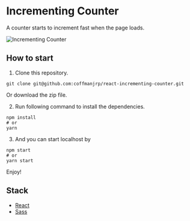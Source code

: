 # Incrementing Counter

A counter starts to increment fast when the page loads.

![Incrementing Counter](https://res.cloudinary.com/coffmanjrp-dev/image/upload/v1643077767/coffmanjrp.io/incrementing_counter_9b2aef0f1c.png)

## How to start

1. Clone this repository.

```
git clone git@github.com:coffmanjrp/react-incrementing-counter.git
```

Or download the zip file.

2. Run following command to install the dependencies.

```
npm install
# or
yarn
```

3. And you can start localhost by

```
npm start
# or
yarn start
```

Enjoy!

## Stack

- [React](https://reactjs.org/)
- [Sass](https://sass-lang.com/)
